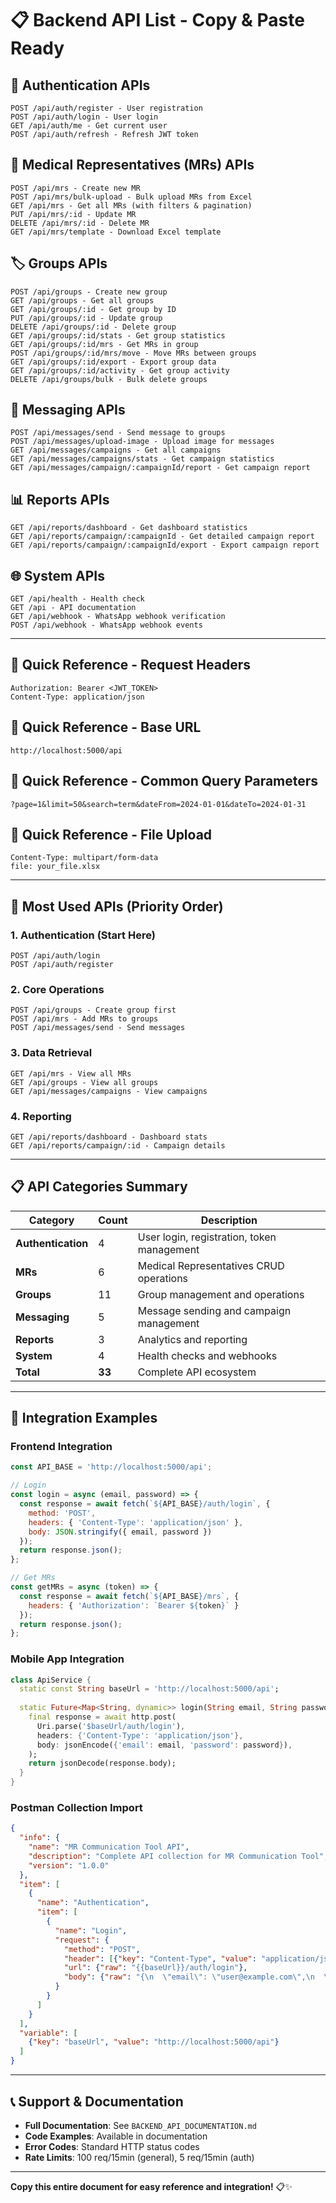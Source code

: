 # 📋 Backend API List - Copy & Paste Ready

## 🔐 **Authentication APIs**
```
POST /api/auth/register - User registration
POST /api/auth/login - User login  
GET /api/auth/me - Get current user
POST /api/auth/refresh - Refresh JWT token
```

## 👥 **Medical Representatives (MRs) APIs**
```
POST /api/mrs - Create new MR
POST /api/mrs/bulk-upload - Bulk upload MRs from Excel
GET /api/mrs - Get all MRs (with filters & pagination)
PUT /api/mrs/:id - Update MR
DELETE /api/mrs/:id - Delete MR
GET /api/mrs/template - Download Excel template
```

## 🏷️ **Groups APIs**
```
POST /api/groups - Create new group
GET /api/groups - Get all groups
GET /api/groups/:id - Get group by ID
PUT /api/groups/:id - Update group
DELETE /api/groups/:id - Delete group
GET /api/groups/:id/stats - Get group statistics
GET /api/groups/:id/mrs - Get MRs in group
POST /api/groups/:id/mrs/move - Move MRs between groups
GET /api/groups/:id/export - Export group data
GET /api/groups/:id/activity - Get group activity
DELETE /api/groups/bulk - Bulk delete groups
```

## 💬 **Messaging APIs**
```
POST /api/messages/send - Send message to groups
POST /api/messages/upload-image - Upload image for messages
GET /api/messages/campaigns - Get all campaigns
GET /api/messages/campaigns/stats - Get campaign statistics
GET /api/messages/campaign/:campaignId/report - Get campaign report
```

## 📊 **Reports APIs**
```
GET /api/reports/dashboard - Get dashboard statistics
GET /api/reports/campaign/:campaignId - Get detailed campaign report
GET /api/reports/campaign/:campaignId/export - Export campaign report
```

## 🌐 **System APIs**
```
GET /api/health - Health check
GET /api - API documentation
GET /api/webhook - WhatsApp webhook verification
POST /api/webhook - WhatsApp webhook events
```

---

## 📝 **Quick Reference - Request Headers**
```http
Authorization: Bearer <JWT_TOKEN>
Content-Type: application/json
```

## 📝 **Quick Reference - Base URL**
```
http://localhost:5000/api
```

## 📝 **Quick Reference - Common Query Parameters**
```
?page=1&limit=50&search=term&dateFrom=2024-01-01&dateTo=2024-01-31
```

## 📝 **Quick Reference - File Upload**
```
Content-Type: multipart/form-data
file: your_file.xlsx
```

---

## 🚀 **Most Used APIs (Priority Order)**

### **1. Authentication (Start Here)**
```
POST /api/auth/login
POST /api/auth/register
```

### **2. Core Operations**
```
POST /api/groups - Create group first
POST /api/mrs - Add MRs to groups
POST /api/messages/send - Send messages
```

### **3. Data Retrieval**
```
GET /api/mrs - View all MRs
GET /api/groups - View all groups
GET /api/messages/campaigns - View campaigns
```

### **4. Reporting**
```
GET /api/reports/dashboard - Dashboard stats
GET /api/reports/campaign/:id - Campaign details
```

---

## 📋 **API Categories Summary**

| Category | Count | Description |
|----------|-------|-------------|
| **Authentication** | 4 | User login, registration, token management |
| **MRs** | 6 | Medical Representatives CRUD operations |
| **Groups** | 11 | Group management and operations |
| **Messaging** | 5 | Message sending and campaign management |
| **Reports** | 3 | Analytics and reporting |
| **System** | 4 | Health checks and webhooks |
| **Total** | **33** | Complete API ecosystem |

---

## 🔗 **Integration Examples**

### **Frontend Integration**
```javascript
const API_BASE = 'http://localhost:5000/api';

// Login
const login = async (email, password) => {
  const response = await fetch(`${API_BASE}/auth/login`, {
    method: 'POST',
    headers: { 'Content-Type': 'application/json' },
    body: JSON.stringify({ email, password })
  });
  return response.json();
};

// Get MRs
const getMRs = async (token) => {
  const response = await fetch(`${API_BASE}/mrs`, {
    headers: { 'Authorization': `Bearer ${token}` }
  });
  return response.json();
};
```

### **Mobile App Integration**
```dart
class ApiService {
  static const String baseUrl = 'http://localhost:5000/api';
  
  static Future<Map<String, dynamic>> login(String email, String password) async {
    final response = await http.post(
      Uri.parse('$baseUrl/auth/login'),
      headers: {'Content-Type': 'application/json'},
      body: jsonEncode({'email': email, 'password': password}),
    );
    return jsonDecode(response.body);
  }
}
```

### **Postman Collection Import**
```json
{
  "info": {
    "name": "MR Communication Tool API",
    "description": "Complete API collection for MR Communication Tool",
    "version": "1.0.0"
  },
  "item": [
    {
      "name": "Authentication",
      "item": [
        {
          "name": "Login",
          "request": {
            "method": "POST",
            "header": [{"key": "Content-Type", "value": "application/json"}],
            "url": {"raw": "{{baseUrl}}/auth/login"},
            "body": {"raw": "{\n  \"email\": \"user@example.com\",\n  \"password\": \"password123\"\n}"}
          }
        }
      ]
    }
  ],
  "variable": [
    {"key": "baseUrl", "value": "http://localhost:5000/api"}
  ]
}
```

---

## 📞 **Support & Documentation**

- **Full Documentation**: See `BACKEND_API_DOCUMENTATION.md`
- **Code Examples**: Available in documentation
- **Error Codes**: Standard HTTP status codes
- **Rate Limits**: 100 req/15min (general), 5 req/15min (auth)

---

**Copy this entire document for easy reference and integration!** 📋✨


